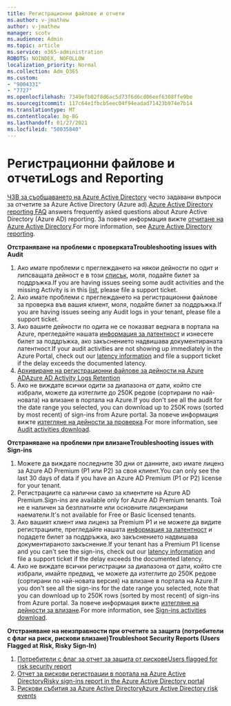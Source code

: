 ```yaml
---
title: Регистрационни файлове и отчети
ms.author: v-jmathew
author: v-jmathew
manager: scotv
ms.audience: Admin
ms.topic: article
ms.service: o365-administration
ROBOTS: NOINDEX, NOFOLLOW
localization_priority: Normal
ms.collection: Adm_O365
ms.custom:
- "9004331"
- "7727"
ms.openlocfilehash: 7349efb02f8d6ac5d73f6d6cd06eef6308ffe9be
ms.sourcegitcommit: 117c64e1fbcb5eec04f94eadad71423b974e7b14
ms.translationtype: MT
ms.contentlocale: bg-BG
ms.lasthandoff: 01/27/2021
ms.locfileid: "50035840"
---
```

# <a name="logs-and-reporting"></a><span data-ttu-id="b9d6c-102">Регистрационни файлове и отчети</span><span class="sxs-lookup"><span data-stu-id="b9d6c-102">Logs and Reporting</span></span>

<span data-ttu-id="b9d6c-103">[ЧЗВ за съобщаването на Azure Active Directory](https://docs.microsoft.com/azure/active-directory/active-directory-reporting-faq) често задавани въпроси за отчетите за Azure Active Directory (Azure ad).</span><span class="sxs-lookup"><span data-stu-id="b9d6c-103">[Azure Active Directory reporting FAQ](https://docs.microsoft.com/azure/active-directory/active-directory-reporting-faq) answers frequently asked questions about Azure Active Directory (Azure AD) reporting.</span></span> <span data-ttu-id="b9d6c-104">За повече информация вижте [отчитане на Azure Active Directory](https://docs.microsoft.com/azure/active-directory/reports-monitoring/overview-reports).</span><span class="sxs-lookup"><span data-stu-id="b9d6c-104">For more information, see [Azure Active Directory reporting](https://docs.microsoft.com/azure/active-directory/reports-monitoring/overview-reports).</span></span>

<span data-ttu-id="b9d6c-105">**Отстраняване на проблеми с проверката**</span><span class="sxs-lookup"><span data-stu-id="b9d6c-105">**Troubleshooting issues with Audit**</span></span>

1. <span data-ttu-id="b9d6c-106">Ако имате проблеми с преглеждането на някои дейности по одит и липсващата дейност е в този [списък](https://docs.microsoft.com/azure/active-directory/reports-monitoring/reference-audit-activities), моля, подайте билет за поддръжка.</span><span class="sxs-lookup"><span data-stu-id="b9d6c-106">If you are having issues seeing some audit activities and the missing Activity is in this [list](https://docs.microsoft.com/azure/active-directory/reports-monitoring/reference-audit-activities), please file a support ticket.</span></span>
2. <span data-ttu-id="b9d6c-107">Ако имате проблеми с преглеждането на регистрационни файлове за проверка във вашия клиент, моля, подайте билет за поддръжка.</span><span class="sxs-lookup"><span data-stu-id="b9d6c-107">If you are having issues seeing any Audit logs in your tenant, please file a support ticket.</span></span>
3. <span data-ttu-id="b9d6c-108">Ако вашите дейности по одита не се показват веднага в портала на Azure, прегледайте нашата [информация за латентност](https://docs.microsoft.com/azure/active-directory/reports-monitoring/reference-reports-latencies) и изнесете билет за поддръжка, ако закъснението надвишава документираната латентност.</span><span class="sxs-lookup"><span data-stu-id="b9d6c-108">If your audit activities are not showing up immediately in the Azure Portal, check out our [latency information](https://docs.microsoft.com/azure/active-directory/reports-monitoring/reference-reports-latencies) and file a support ticket if the delay exceeds the documented latency.</span></span>
4. [<span data-ttu-id="b9d6c-109">Архивиране на регистрационни файлове за дейности на Azure AD</span><span class="sxs-lookup"><span data-stu-id="b9d6c-109">Azure AD Activity Logs Retention</span></span>](https://docs.microsoft.com/azure/active-directory/reports-monitoring/reference-reports-data-retention)
5. <span data-ttu-id="b9d6c-110">Ако не виждате всички одити за диапазона от дати, който сте избрали, можете да изтеглите до 250K редове (сортирани по най-новата) на влизане в портала на Azure.</span><span class="sxs-lookup"><span data-stu-id="b9d6c-110">If you don't see all the audit for the date range you selected, you can download up to 250K rows (sorted by most recent) of sign-ins from Azure portal.</span></span> <span data-ttu-id="b9d6c-111">За повече информация вижте [изтегляне на дейности за проверка](https://docs.microsoft.com/azure/active-directory/reports-monitoring/quickstart-download-audit-report).</span><span class="sxs-lookup"><span data-stu-id="b9d6c-111">For more information, see [Audit activities download](https://docs.microsoft.com/azure/active-directory/reports-monitoring/quickstart-download-audit-report).</span></span>

<span data-ttu-id="b9d6c-112">**Отстраняване на проблеми при влизане**</span><span class="sxs-lookup"><span data-stu-id="b9d6c-112">**Troubleshooting issues with Sign-ins**</span></span>

1. <span data-ttu-id="b9d6c-113">Можете да виждате последните 30 дни от данните, ако имате лиценз за Azure AD Premium (P1 или P2) за своя клиент.</span><span class="sxs-lookup"><span data-stu-id="b9d6c-113">You can only see the last 30 days of data if you have an Azure AD Premium (P1 or P2) license for your tenant.</span></span>
2. <span data-ttu-id="b9d6c-114">Регистрациите са налични само за клиентите на Azure AD Premium.</span><span class="sxs-lookup"><span data-stu-id="b9d6c-114">Sign-ins are available only for Azure AD Premium tenants.</span></span> <span data-ttu-id="b9d6c-115">Той не е наличен за безплатните или основните лицензирани наематели.</span><span class="sxs-lookup"><span data-stu-id="b9d6c-115">It's not available for Free or Basic licensed tenants.</span></span>
3. <span data-ttu-id="b9d6c-116">Ако вашият клиент има лиценз за Premium P1 и не можете да видите регистрациите, прегледайте нашата [информация за латентност](https://docs.microsoft.com/azure/active-directory/reports-monitoring/reference-reports-latencies) и подадете билет за поддръжка, ако закъснението надвишава документираното закъснение.</span><span class="sxs-lookup"><span data-stu-id="b9d6c-116">If your tenant has a Premium P1 license and you can't see the sign-ins, check out our [latency information](https://docs.microsoft.com/azure/active-directory/reports-monitoring/reference-reports-latencies) and file a support ticket if the delay exceeds the documented latency.</span></span>
4. <span data-ttu-id="b9d6c-117">Ако не виждате всички регистрации за диапазона от дати, който сте избрали, имайте предвид, че можете да изтеглите до 250K редове (сортирани по най-новата версия) на влизане в портала на Azure.</span><span class="sxs-lookup"><span data-stu-id="b9d6c-117">If you don't see all the sign-ins for the date range you selected, note that you can download up to 250K rows (sorted by most recent) of sign-ins from Azure portal.</span></span> <span data-ttu-id="b9d6c-118">За повече информация вижте [изтегляне на дейности за влизане](https://docs.microsoft.com/azure/active-directory/reports-monitoring/concept-sign-ins#download-sign-in-activities).</span><span class="sxs-lookup"><span data-stu-id="b9d6c-118">For more information, see [Sign-ins activities download](https://docs.microsoft.com/azure/active-directory/reports-monitoring/concept-sign-ins#download-sign-in-activities).</span></span>

<span data-ttu-id="b9d6c-119">**Отстраняване на неизправности при отчетите за защита (потребители с флаг на риск, рискови влизане)**</span><span class="sxs-lookup"><span data-stu-id="b9d6c-119">**Troubleshoot Security Reports (Users Flagged at Risk, Risky Sign-In)**</span></span>

1. [<span data-ttu-id="b9d6c-120">Потребители с флаг за отчет за защита от рискове</span><span class="sxs-lookup"><span data-stu-id="b9d6c-120">Users flagged for risk security report</span></span>](https://docs.microsoft.com/azure/active-directory/reports-monitoring/concept-user-at-risk)
2. [<span data-ttu-id="b9d6c-121">Отчет за рискови регистрации в портала на Azure Active Directory</span><span class="sxs-lookup"><span data-stu-id="b9d6c-121">Risky sign-ins report in the Azure Active Directory portal</span></span>](https://docs.microsoft.com/azure/active-directory/reports-monitoring/concept-risky-sign-ins)
3. [<span data-ttu-id="b9d6c-122">Рискови събития за Azure Active Directory</span><span class="sxs-lookup"><span data-stu-id="b9d6c-122">Azure Active Directory risk events</span></span>](https://docs.microsoft.com/azure/active-directory/reports-monitoring/concept-risk-events)
